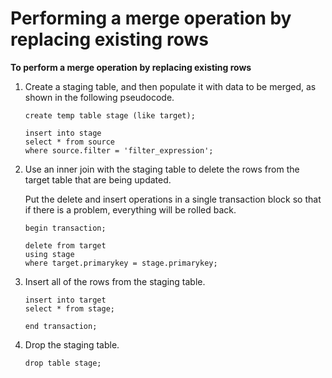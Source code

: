 # Performing a merge operation by replacing existing rows<a name="merge-replacing-existing-rows"></a>

**To perform a merge operation by replacing existing rows**

1. Create a staging table, and then populate it with data to be merged, as shown in the following pseudocode\.

   ```
   create temp table stage (like target); 
   
   insert into stage 
   select * from source 
   where source.filter = 'filter_expression';
   ```

1. Use an inner join with the staging table to delete the rows from the target table that are being updated\. 

   Put the delete and insert operations in a single transaction block so that if there is a problem, everything will be rolled back\. 

   ```
   begin transaction;
   
   delete from target 
   using stage 
   where target.primarykey = stage.primarykey;
   ```

1. Insert all of the rows from the staging table\. 

   ```
   insert into target 
   select * from stage;
   
   end transaction;
   ```

1. Drop the staging table\. 

   ```
   drop table stage;
   ```